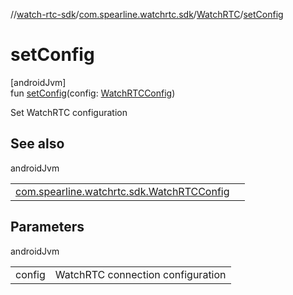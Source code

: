 //[watch-rtc-sdk](../../../index.md)/[com.spearline.watchrtc.sdk](../index.md)/[WatchRTC](index.md)/[setConfig](set-config.md)

# setConfig

[androidJvm]\
fun [setConfig](set-config.md)(config: [WatchRTCConfig](../-watch-r-t-c-config/index.md))

Set WatchRTC configuration

## See also

androidJvm

| | |
|---|---|
| [com.spearline.watchrtc.sdk.WatchRTCConfig](../-watch-r-t-c-config/index.md) |  |

## Parameters

androidJvm

| | |
|---|---|
| config | WatchRTC connection configuration |
